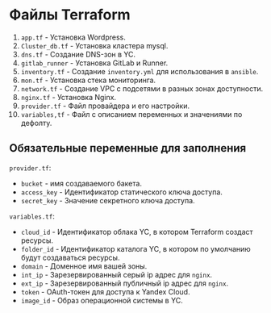 # Файлы Terraform
 1. `app.tf` - Установка Wordpress.
 2. `Cluster_db.tf` - Установка кластера mysql.
 3. `dns.tf` - Создание DNS-зон в YC.
 4. `gitlab_runner` - Установка GitLab и Runner.
 5. `inventory.tf` - Создание `inventory.yml` для использования в `ansible`.
 6. `mon.tf` - Установка стека мониторинга.
 7. `network.tf` - Создание VPC с подсетями в разных зонах доступности.
 8. `nginx.tf` - Установка Nginx.
 9. `provider.tf` - Файл провайдера и его настройки.
 10. `variables,tf` - Файл с описанием переменных и значениями по дефолту.

 ## Обязательные переменные для заполнения
 `provider.tf`:
  - `bucket` - имя создаваемого бакета.
  - `access_key` - Идентификатор статического ключа доступа.
  - `secret_key` - Значение секретного ключа доступа.

 `variables.tf`:
  - `cloud_id` - Идентификатор облака YC, в котором Terraform создаст ресурсы.
  - `folder_id` - Идентификатор каталога YC, в котором по умолчанию будут создаваться ресурсы.
  - `domain` - Доменное имя вашей зоны.
  - `int_ip` - Зарезервированный серый ip адрес для `nginx`.
  - `ext_ip` - Зарезервированный публичный ip адрес для `nginx`.
  - `token` - OAuth-токен для доступа к Yandex Cloud.
  - `image_id` - Образ операционной системы в YC.
